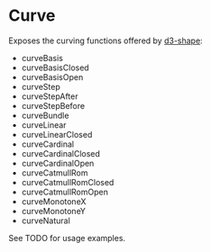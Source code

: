 # Curve

Exposes the curving functions offered by [d3-shape](https://github.com/d3/d3-shape):

- curveBasis
- curveBasisClosed
- curveBasisOpen
- curveStep
- curveStepAfter
- curveStepBefore
- curveBundle
- curveLinear
- curveLinearClosed
- curveCardinal
- curveCardinalClosed
- curveCardinalOpen
- curveCatmullRom
- curveCatmullRomClosed
- curveCatmullRomOpen
- curveMonotoneX
- curveMonotoneY
- curveNatural

See TODO for usage examples.
